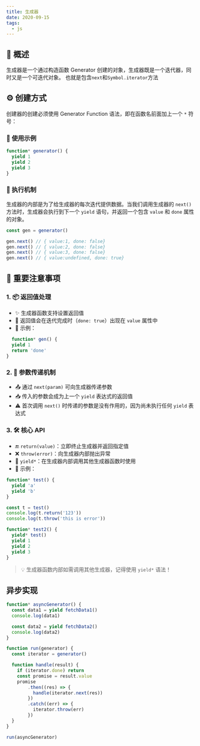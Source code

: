 ```yaml
---
title: 生成器
date: 2020-09-15
tags:
  - js
---
```


## 📝 概述

生成器是一个通过构造函数 Generator 创建的对象，生成器既是一个迭代器，同时又是一个可迭代对象。
也就是包含`next`和`Symbol.iterator`方法

## ⚙️ 创建方式

创建器的创建必须使用 Generator Function 语法，即在函数名前面加上一个 `*` 符号：

### 📝 使用示例

```js
function* generator() {
  yield 1
  yield 2
  yield 3
}
```

### 🔄 执行机制

生成器的内部是为了给生成器的每次迭代提供数据。当我们调用生成器的 `next()` 方法时，生成器会执行到下一个 `yield` 语句，并返回一个包含
`value` 和 `done` 属性的对象。

```js
const gen = generator()

gen.next() // { value:1, done: false}
gen.next() // { value:2, done: false}
gen.next() // { value:3, done: false}
gen.next() // { value:undefined, done: true}
```

## 🚨 重要注意事项

### 1. 📦 返回值处理

- ✨ 生成器函数支持设置返回值
- 🎯 返回值会在迭代完成时（`done: true`）出现在 `value` 属性中
- 📝 示例：

```js
  function* gen() {
  yield 1
  return 'done'
}
```

### 2. 🔄 参数传递机制

- 📤 通过 `next(param)` 可向生成器传递参数
- 📥 传入的参数会成为上一个 `yield` 表达式的返回值
- ⚠️ 首次调用 `next()` 时传递的参数是没有作用的，因为尚未执行任何 `yield` 表达式

### 3. 🛠️ 核心 API

- 🔚 `return(value)`：立即终止生成器并返回指定值
- ❌ `throw(error)`：向生成器内部抛出异常
- 🔗 `yield*`：在生成器内部调用其他生成器函数时使用
- 📝 示例：

```js
function* test() {
  yield 'a'
  yield 'b'
}

const t = test()
console.log(t.return('123'))
console.log(t.throw('this is error'))

function* test2() {
  yield* test()
  yield 1
  yield 2
  yield 3
}
```

> 💡 生成器函数内部如需调用其他生成器，记得使用 `yield*` 语法！

## 异步实现

```js
function* asyncGenerator() {
  const data1 = yield fetchData1()
  console.log(data1)

  const data2 = yield fetchData2()
  console.log(data2)
}

function run(generator) {
  const iterator = generator()

  function handle(result) {
    if (iterator.done) return
    const promise = result.value
    promise
        .then((res) => {
          handle(iterator.next(res))
        })
        .catch((err) => {
          iterator.throw(err)
        })
  }
}

run(asyncGenerator)
```
